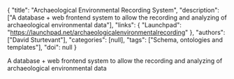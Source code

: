 {
  "title": "Archaeological Environmental Recording System",
  "description": ["A database + web frontend system to allow the recording and analyzing of archaeological environmental data"],
  "links": {
    "Launchpad": "https://launchpad.net/archaeologicalenvironmentalrecording"
  },
  "authors": ["David Sturtevant"],
  "categories": [null],
  "tags": ["Schema, ontologies and templates"],
  "doi": null
}

<!-- Generated by csv2md.R – do not edit by hand -->

A database + web frontend system to allow the recording and analyzing of archaeological environmental data